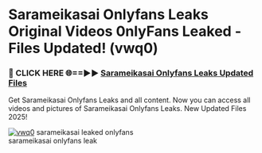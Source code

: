 # Sarameikasai Onlyfans Leaks Original Videos 0nlyFans Leaked - Files Updated! (vwq0)

<h3>🔴 CLICK HERE 🌐==►► <a href="https://tinyurl.com/2wckxsce" rel="nofollow">Sarameikasai Onlyfans Leaks Updated Files</a></h3>

Get Sarameikasai Onlyfans Leaks and all content. Now you can access all videos and pictures of Sarameikasai Onlyfans Leaks. New Updated Files 2025!

[![vwq0](https://i.imgur.com/AFduVYN.gif)](https://tinyurl.com/2wckxsce)
sarameikasai leaked onlyfans<br>
sarameikasai onlyfans leak